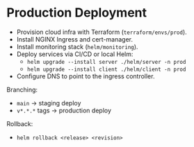 # Production Deployment

- Provision cloud infra with Terraform (`terraform/envs/prod`).
- Install NGINX Ingress and cert-manager.
- Install monitoring stack (`helm/monitoring`).
- Deploy services via CI/CD or local Helm:
  - `helm upgrade --install server ./helm/server -n prod`
  - `helm upgrade --install client ./helm/client -n prod`
- Configure DNS to point to the ingress controller.

Branching:
- `main` → staging deploy
- `v*.*.*` tags → production deploy

Rollback:
- `helm rollback <release> <revision>`

